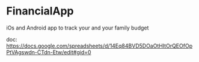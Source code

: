 # FinancialApp

iOs and Android app to track your and your family budget

doc: https://docs.google.com/spreadsheets/d/14Eq84BVD5DOaOtHItOrQEOfOpPtVAgswdn-CTdn-Etw/edit#gid=0
